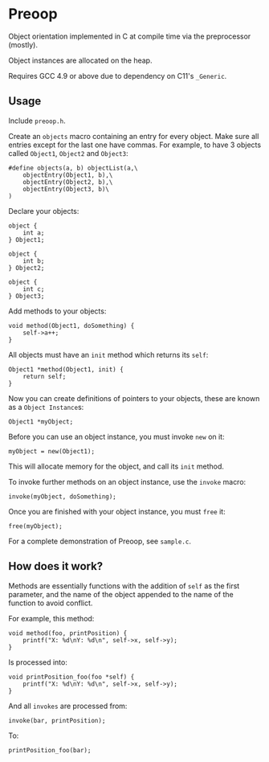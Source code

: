 # Preoop
Object orientation implemented in C at compile time via the preprocessor (mostly).

Object instances are allocated on the heap.

Requires GCC 4.9 or above due to dependency on C11's `_Generic`.

## Usage
Include `preoop.h`.

Create an `objects` macro containing an entry for every object. Make sure all entries except for the last one have commas. For example, to have 3 objects called `Object1`, `Object2` and `Object3`:

    #define objects(a, b) objectList(a,\
        objectEntry(Object1, b),\
        objectEntry(Object2, b),\
        objectEntry(Object3, b)\
    )

Declare your objects:

    object {
        int a;
    } Object1;
    
    object {
        int b;
    } Object2;
    
    object {
        int c;
    } Object3;

Add methods to your objects:

    void method(Object1, doSomething) {
        self->a++;
    }

All objects must have an `init` method which returns its `self`:

    Object1 *method(Object1, init) {
        return self;
    }

Now you can create definitions of pointers to your objects, these are known as a `Object Instance`s:

    Object1 *myObject;

Before you can use an object instance, you must invoke `new` on it:

    myObject = new(Object1);

This will allocate memory for the object, and call its `init` method.

To invoke further methods on an object instance, use the `invoke` macro:

    invoke(myObject, doSomething);

Once you are finished with your object instance, you must `free` it:

    free(myObject);

For a complete demonstration of Preoop, see `sample.c`.

## How does it work?
Methods are essentially functions with the addition of `self` as the first parameter, and the name of the object appended to the name of the function to avoid conflict.

For example, this method:

    void method(foo, printPosition) {
        printf("X: %d\nY: %d\n", self->x, self->y);
    }

Is processed into:

    void printPosition_foo(foo *self) {
        printf("X: %d\nY: %d\n", self->x, self->y);
    }

And all `invokes` are processed from:

    invoke(bar, printPosition);

To:

    printPosition_foo(bar);